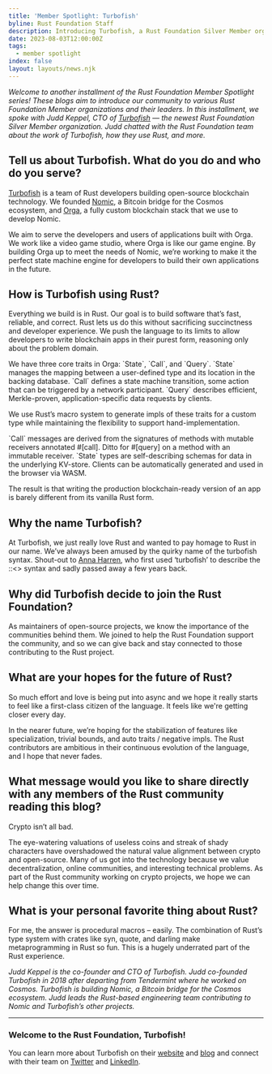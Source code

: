 ```yaml
---
title: 'Member Spotlight: Turbofish'
byline: Rust Foundation Staff
description: Introducing Turbofish, a Rust Foundation Silver Member organization.
date: 2023-08-03T12:00:00Z
tags:
  - member spotlight
index: false
layout: layouts/news.njk
---
```

*Welcome to another installment of the Rust Foundation Member Spotlight series! These blogs aim to introduce our community to various Rust Foundation Member organizations and their leaders. In this installment, we spoke with Judd Keppel, CTO of* [*<u>Turbofish</u>*](https://www.turbofish.org/) *— the newest Rust Foundation Silver Member organization. Judd chatted with the Rust Foundation team about the work of Turbofish, how they use Rust, and more.&nbsp;*

## **Tell us about Turbofish. What do you do and who do you serve?**

[<u>Turbofish</u>](https://www.turbofish.org/) is a team of Rust developers building open-source blockchain technology. We founded [<u>Nomic</u>](https://www.nomic.io/), a Bitcoin bridge for the Cosmos ecosystem, and [<u>Orga</u>](https://github.com/turbofish-org/orga), a fully custom blockchain stack that we use to develop Nomic.

We aim to serve the developers and users of applications built with Orga. We work like a video game studio, where Orga is like our game engine. By building Orga up to meet the needs of Nomic, we’re working to make it the perfect state machine engine for developers to build their own applications in the future.

## **How is Turbofish using Rust?**

Everything we build is in Rust. Our goal is to build software that’s fast, reliable, and correct. Rust lets us do this without sacrificing succinctness and developer experience. We push the language to its limits to allow developers to write blockchain apps in their purest form, reasoning only about the problem domain.

We have three core traits in Orga: \`State\`, \`Call\`, and \`Query\`. \`State\` manages the mapping between a user-defined type and its location in the backing database. \`Call\` defines a state machine transition, some action that can be triggered by a network participant. \`Query\` describes efficient, Merkle-proven, application-specific data requests by clients.

We use Rust’s macro system to generate impls of these traits for a custom type while maintaining the flexibility to support hand-implementation.

\`Call\` messages are derived from the signatures of methods with mutable receivers annotated \#\[call\]. Ditto for \#\[query\] on a method with an immutable receiver. \`State\` types are self-describing schemas for data in the underlying KV-store. Clients can be automatically generated and used in the browser via WASM.&nbsp;

The result is that writing the production blockchain-ready version of an app is barely different from its vanilla Rust form.

## **Why the name Turbofish?**

At Turbofish, we just really love Rust and wanted to pay homage to Rust in our name. We’ve always been amused by the quirky name of the turbofish syntax. Shout-out to [<u>Anna Harren</u>](https://github.com/iirelu), who first used ‘turbofish’ to describe the ::&lt;&gt; syntax and sadly passed away a few years back.&nbsp;

## **Why did Turbofish decide to join the Rust Foundation?**

As maintainers of open-source projects, we know the importance of the communities behind them. We joined to help the Rust Foundation support the community, and so we can give back and stay connected to those contributing to the Rust project.

## **What are your hopes for the future of Rust?**

So much effort and love is being put into async and we hope it really starts to feel like a first-class citizen of the language. It feels like we're getting closer every day.

In the nearer future, we’re hoping for the stabilization of features like specialization, trivial bounds, and auto traits / negative impls. The Rust contributors are ambitious in their continuous evolution of the language, and I hope that never fades.

## **What message would you like to share directly with any members of the Rust community reading this blog?&nbsp;**

Crypto isn’t all bad.

The eye-watering valuations of useless coins and streak of shady characters have overshadowed the natural value alignment between crypto and open-source. Many of us got into the technology because we value decentralization, online communities, and interesting technical problems. As part of the Rust community working on crypto projects, we hope we can help change this over time.

## **What is your personal favorite thing about Rust?**

For me, the answer is procedural macros – easily. The combination of Rust’s type system with crates like syn, quote, and darling make metaprogramming in Rust so fun. This is a hugely underrated part of the Rust experience.

*Judd Keppel is the co-founder and CTO of Turbofish. Judd co-founded Turbofish in 2018 after departing from Tendermint where he worked on Cosmos. Turbofish is building Nomic, a Bitcoin bridge for the Cosmos ecosystem. Judd leads the Rust-based engineering team contributing to Nomic and Turbofish’s other projects.*

---

### Welcome to the Rust Foundation, Turbofish!

You can learn more about Turbofish on their [<u>website</u>](https://www.turbofish.org/) and [<u>blog</u>](https://www.turbofish.org/blog)&nbsp;and connect with their team on [Twitter](https://twitter.com/turbofish_org) and [LinkedIn](https://linkedin.com/company/turbofish).&nbsp;